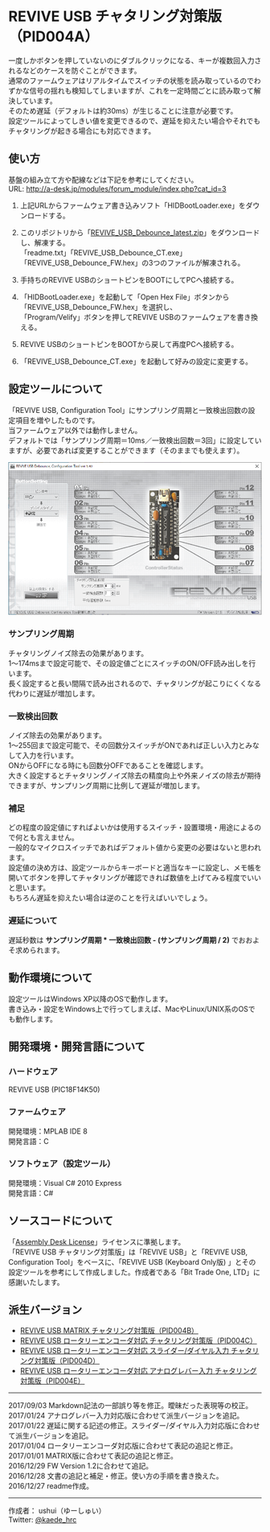 # REVIVE USB チャタリング対策版（PID004A）
一度しかボタンを押していないのにダブルクリックになる、キーが複数回入力されるなどのケースを防ぐことができます。  
通常のファームウェアはリアルタイムでスイッチの状態を読み取っているのでわずかな信号の揺れも検知してしまいますが、これを一定時間ごとに読み取って解決しています。  
そのため遅延（デフォルトは約30ms）が生じることに注意が必要です。  
設定ツールによってしきい値を変更できるので、遅延を抑えたい場合やそれでもチャタリングが起きる場合にも対応できます。  
## 使い方
基盤の組み立て方や配線などは下記を参考にしてください。  
URL: <http://a-desk.jp/modules/forum_module/index.php?cat_id=3> 

1. 上記URLからファームウェア書き込みソフト「HIDBootLoader.exe」をダウンロードする。  

2. このリポジトリから「[REVIVE_USB_Debounce_latest.zip](https://github.com/ushui/REVIVE_USB_Debounce/raw/master/REVIVE_USB_Debounce_latest.zip)」をダウンロードし、解凍する。  
「readme.txt」「REVIVE_USB_Debounce_CT.exe」「REVIVE_USB_Debounce_FW.hex」の3つのファイルが解凍される。  

3. 手持ちのREVIVE USBのショートピンをBOOTにしてPCへ接続する。  

4. 「HIDBootLoader.exe」を起動して「Open Hex File」ボタンから「REVIVE_USB_Debounce_FW.hex」を選択し、  
「Program/Velify」ボタンを押してREVIVE USBのファームウェアを書き換える。  
6. REVIVE USBのショートピンをBOOTから戻して再度PCへ接続する。  

7. 「REVIVE_USB_Debounce_CT.exe」を起動して好みの設定に変更する。  

## 設定ツールについて
「REVIVE USB, Configuration Tool」にサンプリング周期と一致検出回数の設定項目を増やしたものです。  
当ファームウェア以外では動作しません。  
デフォルトでは「サンプリング周期＝10ms／一致検出回数＝3回」に設定していますが、必要であれば変更することができます（そのままでも使えます）。  

![REVIVE USB Debounce, Configuration Tool](https://raw.githubusercontent.com/ushui/REVIVE_USB_Debounce/master/revive_usb_debounce_ct.png)  
### サンプリング周期
チャタリングノイズ除去の効果があります。  
1～174msまで設定可能で、その設定値ごとにスイッチのON/OFF読み出しを行います。  
長く設定すると長い間隔で読み出されるので、チャタリングが起こりにくくなる代わりに遅延が増加します。  
### 一致検出回数
ノイズ除去の効果があります。  
1～255回まで設定可能で、その回数分スイッチがONであれば正しい入力とみなして入力を行います。  
ONからOFFになる時にも回数分OFFであることを確認します。  
大きく設定するとチャタリングノイズ除去の精度向上や外来ノイズの除去が期待できますが、サンプリング周期に比例して遅延が増加します。  
### 補足
どの程度の設定値にすればよいかは使用するスイッチ・設置環境・用途によるので何とも言えません。  
一般的なマイクロスイッチであればデフォルト値から変更の必要はないと思われます。  
設定値の決め方は、設定ツールからキーボードと適当なキーに設定し、メモ帳を開いてボタンを押してチャタリングが確認できれば数値を上げてみる程度でいいと思います。  
もちろん遅延を抑えたい場合は逆のことを行えばいいでしょう。  
### 遅延について
遅延秒数は **サンプリング周期 * 一致検出回数 - (サンプリング周期 / 2)** でおおよそ求められます。  
## 動作環境について
設定ツールはWindows XP以降のOSで動作します。  
書き込み・設定をWindows上で行ってしまえば、MacやLinux/UNIX系のOSでも動作します。
## 開発環境・開発言語について
### ハードウェア
REVIVE USB (PIC18F14K50)
### ファームウェア
開発環境：MPLAB IDE 8  
開発言語：C
### ソフトウェア（設定ツール）
開発環境：Visual C# 2010 Express  
開発言語：C#
## ソースコードについて
「[Assembly Desk License](https://raw.githubusercontent.com/ushui/REVIVE_USB_Debounce/master/LICENSE)」ライセンスに準拠します。  
「REVIVE USB チャタリング対策版」は「REVIVE USB」と「REVIVE USB, Configuration Tool」をベースに、「REVIVE USB (Keyboard Only版) 」とその設定ツールを参考にして作成しました。作成者である「Bit Trade One, LTD」に感謝いたします。
## 派生バージョン
* [REVIVE USB MATRIX チャタリング対策版（PID004B）](https://github.com/ushui/REVIVE_USB_MATRIX_Debounce)
* [REVIVE USB ロータリーエンコーダ対応 チャタリング対策版（PID004C）](https://github.com/ushui/REVIVE_USB_RENC_Debounce)
* [REVIVE USB ロータリーエンコーダ対応 スライダー/ダイヤル入力 チャタリング対策版（PID004D）](https://github.com/ushui/REVIVE_USB_RENC_SD_Debounce)
* [REVIVE USB ロータリーエンコーダ対応 アナログレバー入力 チャタリング対策版（PID004E）](https://github.com/ushui/REVIVE_USB_RENC_AL_Debounce)

***
2017/09/03 Markdown記法の一部誤り等を修正。曖昧だった表現等の校正。  
2017/01/24 アナログレバー入力対応版に合わせて派生バージョンを追記。  
2017/01/22 遅延に関する記述の修正。スライダー/ダイヤル入力対応版に合わせて派生バージョンを追記。  
2017/01/04 ロータリーエンコーダ対応版に合わせて表記の追記と修正。  
2017/01/01 MATRIX版に合わせて表記の追記と修正。  
2016/12/29 FW Version 1.2に合わせて追記。  
2016/12/28 文書の追記と補足・修正。使い方の手順を書き換えた。  
2016/12/27 readme作成。
***
作成者： ushui（ゆーしゅい）  
Twitter: [@kaede_hrc](https://twitter.com/kaede_hrc)  
